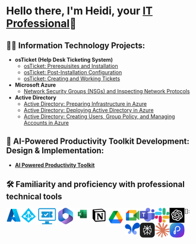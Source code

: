<h1>Hello there, I'm Heidi, your <a href="https://www.linkedin.com/in/heidi-bolivar-349538327/">IT Professional</a>🚀</h1>

<h2>👨‍💻 Information Technology Projects:</h2>

- <b>osTicket (Help Desk Ticketing System)</b>
  - [osTicket: Prerequisites and Installation](https://github.com/HeidiBolivar/osticket-prereqs)
  - [osTicket: Post-Installation Configuration](https://github.com/HeidiBolivar/post-install-config)
  - [osTicket: Creating and Working Tickets](https://github.com/HeidiBolivar/ticket-lifecycle)
- <b>Microsoft Azure</b>
  - [Network Security Groups (NSGs) and Inspecting Network Protocols](https://github.com/HeidiBolivar/azure-network-protocols)
- <b>Active Directory</b>
  - [Active Directory: Preparing Infrastructure in Azure](https://github.com/HeidiBolivar/AD_Preparing_Active_Directory_In_Azure)
  - [Active Directory: Deploying Active Directory in Azure](https://github.com/HeidiBolivar/Active-Directory-Deploying-Active-Directory-in-Azure)
  - [Active Directory: Creating Users, Group Policy, and Managing Accounts in Azure](https://github.com/HeidiBolivar/AD_Creating_Users_Group_Policies_And_Managing_Accounts)



<h2>🤖 AI-Powered Productivity Toolkit Development: Design & Implementation:</h2> 

  - <b> [AI Powered Productivity Toolkit](https://github.com/HeidiBolivar/AI-Powered-Productivity-Toolkit) </b>

<h2>🛠️ Familiarity and proficiency with professional technical tools</h2>

  [<img align="left" width="40px" src="img/AzureLogo.png" />][Azure]
  [<img align="left" width="40px" src="img/ADLogo.png" />][AD]
  [<img align="left" width="60px" src="img/Ticketingsystem.png" />][TicketSys]
  [<img align="left" width="40px" src="img/Microsoftoffice.png" />][Office365]
  [<img align="left" alt="70px" width="50px" src="img/ExcelLogo.png" />][Excel]
  [<img align="left" width="40px" src="img/notion-icon.png" />][Notion]
  [<img align="left" width="50px" src="img/Driveicon.png" />][Drive]
  [<img align="left" width="40px" src="img/Meet.png" />][Meet]
  [<img align="left" width="40px" src="img/TeamsLogo.png" />][Teams]
  [<img align="left" width="40px" src="img/Slackicon.png" />][Slack]
  [<img align="left" width="40px" src="img/ChatgptLogo.jpg" />][Chatgpt]
  [<img align="left" width="40px" src="img/googleaistudioLogo.png" />][GAIstudio]
  [<img align="left" width="40px" src="img/Perplexity-logo.png" />][Perplexity]
  [<img align="left" width="40px" src="img/claude-logo.png" />][Claude]
  [<img align="left" width="40px" src="img/Presentations.aiLogo.png" />][Presentations.ai]
  
[Azure]: https://portal.azure.com/#home
[AD]: https://www.quest.com/solutions/active-directory/what-is-active-directory.aspx#:~:text=Active%20Directory%20(AD)%20is%20a,who's%20allowed%20to%20do%20what.
[TicketSys]: https://www.zendesk.com/blog/ticketing-system/
[Office365]: https://www.microsoft365.com/apps?home=1&auth=2
[Excel]: https://www.microsoft365.com/launch/Excel/?home=1
[Notion]: https://www.notion.com
[Drive]: https://drive.google.com/drive/u/0/home
[Meet]: https://meet.google.com/landing?authuser=0
[Teams]: https://www.microsoft.com/en-us/microsoft-teams/group-chat-software
[Slack]: https://slack.com/intl/es-co/
[Chatgpt]: https://chatgpt.com
[GAIstudio]: https://aistudio.google.com/prompts/new_chat
[Perplexity]: https://www.perplexity.ai
[Claude]: https://claude.ai
[Presentations.ai]: https://www.presentations.ai/
[]:

